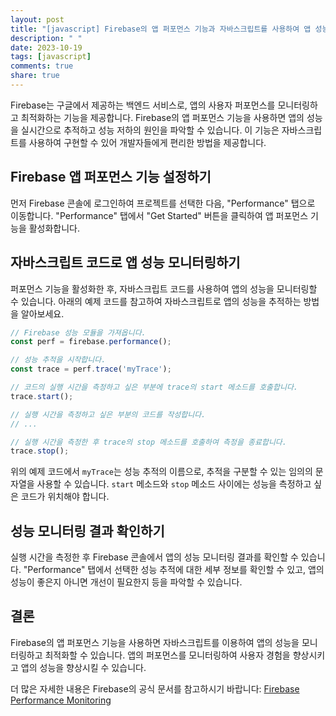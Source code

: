 ```yaml
---
layout: post
title: "[javascript] Firebase의 앱 퍼포먼스 기능과 자바스크립트를 사용하여 앱 성능 모니터링하기"
description: " "
date: 2023-10-19
tags: [javascript]
comments: true
share: true
---
```


Firebase는 구글에서 제공하는 백엔드 서비스로, 앱의 사용자 퍼포먼스를 모니터링하고 최적화하는 기능을 제공합니다. Firebase의 앱 퍼포먼스 기능을 사용하면 앱의 성능을 실시간으로 추적하고 성능 저하의 원인을 파악할 수 있습니다. 이 기능은 자바스크립트를 사용하여 구현할 수 있어 개발자들에게 편리한 방법을 제공합니다.

## Firebase 앱 퍼포먼스 기능 설정하기

먼저 Firebase 콘솔에 로그인하여 프로젝트를 선택한 다음, "Performance" 탭으로 이동합니다. "Performance" 탭에서 "Get Started" 버튼을 클릭하여 앱 퍼포먼스 기능을 활성화합니다.

## 자바스크립트 코드로 앱 성능 모니터링하기

퍼포먼스 기능을 활성화한 후, 자바스크립트 코드를 사용하여 앱의 성능을 모니터링할 수 있습니다. 아래의 예제 코드를 참고하여 자바스크립트로 앱의 성능을 추적하는 방법을 알아보세요.

```javascript
// Firebase 성능 모듈을 가져옵니다.
const perf = firebase.performance();

// 성능 추적을 시작합니다.
const trace = perf.trace('myTrace');

// 코드의 실행 시간을 측정하고 싶은 부분에 trace의 start 메소드를 호출합니다.
trace.start();

// 실행 시간을 측정하고 싶은 부분의 코드를 작성합니다.
// ...

// 실행 시간을 측정한 후 trace의 stop 메소드를 호출하여 측정을 종료합니다.
trace.stop();
```

위의 예제 코드에서 `myTrace`는 성능 추적의 이름으로, 추적을 구분할 수 있는 임의의 문자열을 사용할 수 있습니다. `start` 메소드와 `stop` 메소드 사이에는 성능을 측정하고 싶은 코드가 위치해야 합니다.

## 성능 모니터링 결과 확인하기

실행 시간을 측정한 후 Firebase 콘솔에서 앱의 성능 모니터링 결과를 확인할 수 있습니다. "Performance" 탭에서 선택한 성능 추적에 대한 세부 정보를 확인할 수 있고, 앱의 성능이 좋은지 아니면 개선이 필요한지 등을 파악할 수 있습니다. 

## 결론

Firebase의 앱 퍼포먼스 기능을 사용하면 자바스크립트를 이용하여 앱의 성능을 모니터링하고 최적화할 수 있습니다. 앱의 퍼포먼스를 모니터링하여 사용자 경험을 향상시키고 앱의 성능을 향상시킬 수 있습니다.

더 많은 자세한 내용은 Firebase의 공식 문서를 참고하시기 바랍니다: [Firebase Performance Monitoring](https://firebase.google.com/docs/perf-mon/)